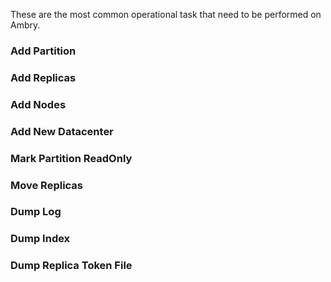 These are the most common operational task that need to be performed on Ambry. 

### Add Partition

### Add Replicas

### Add Nodes

### Add New Datacenter

### Mark Partition ReadOnly

### Move Replicas

### Dump Log

### Dump Index

### Dump Replica Token File